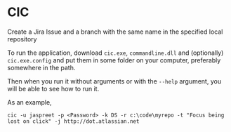# CIC
Create a Jira Issue and a branch with the same name in the specified local repository

To run the application, download `cic.exe`, `commandline.dll` and (optionally) `cic.exe.config` and put them in some folder on your computer, preferably somewhere in the path. 

Then when you run it without arguments or with the `--help` argument, you will be able to see how to run it. 

As an example, 

    cic -u jaspreet -p <Password> -k DS -r c:\code\myrepo -t "Focus being lost on click" -j http://dot.atlassian.net
